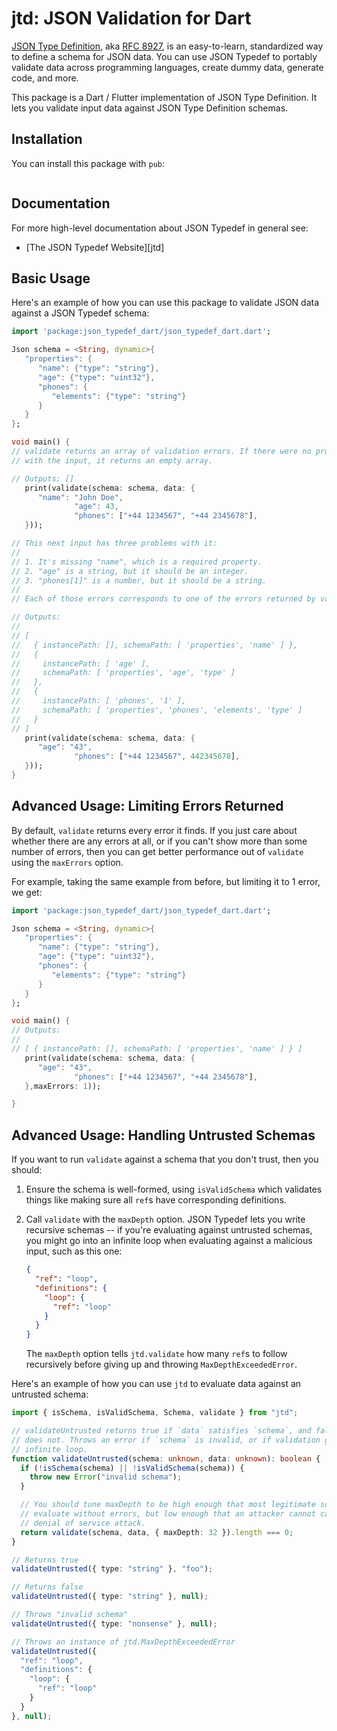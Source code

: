 # jtd: JSON Validation for Dart


[JSON Type Definition](https://jsontypedef.com), aka [RFC
8927](https://tools.ietf.org/html/rfc8927), is an easy-to-learn, standardized
way to define a schema for JSON data. You can use JSON Typedef to portably
validate data across programming languages, create dummy data, generate code,
and more.

This package is a Dart / Flutter implementation of JSON Type
Definition. It lets you validate input data against JSON Type Definition
schemas. 



## Installation

You can install this package with `pub`:

```bash

```

## Documentation



For more high-level documentation about JSON Typedef in general see:

* [The JSON Typedef Website][jtd]

## Basic Usage

Here's an example of how you can use this package to validate JSON data against
a JSON Typedef schema:

```dart
import 'package:json_typedef_dart/json_typedef_dart.dart';

Json schema = <String, dynamic>{
   "properties": {
      "name": {"type": "string"},
      "age": {"type": "uint32"},
      "phones": {
         "elements": {"type": "string"}
      }
   }
};

void main() {
// validate returns an array of validation errors. If there were no problems
// with the input, it returns an empty array.

// Outputs: []
   print(validate(schema: schema, data: {
      "name": "John Doe",
              "age": 43,
              "phones": ["+44 1234567", "+44 2345678"],
   }));

// This next input has three problems with it:
//
// 1. It's missing "name", which is a required property.
// 2. "age" is a string, but it should be an integer.
// 3. "phones[1]" is a number, but it should be a string.
//
// Each of those errors corresponds to one of the errors returned by validate.

// Outputs:
//
// [
//   { instancePath: [], schemaPath: [ 'properties', 'name' ] },
//   {
//     instancePath: [ 'age' ],
//     schemaPath: [ 'properties', 'age', 'type' ]
//   },
//   {
//     instancePath: [ 'phones', '1' ],
//     schemaPath: [ 'properties', 'phones', 'elements', 'type' ]
//   }
// ]
   print(validate(schema: schema, data: {
      "age": "43",
              "phones": ["+44 1234567", 442345678],
   }));
}
```

## Advanced Usage: Limiting Errors Returned

By default, `validate` returns every error it finds. If you just care about
whether there are any errors at all, or if you can't show more than some number
of errors, then you can get better performance out of `validate` using the
`maxErrors` option.

For example, taking the same example from before, but limiting it to 1 error, we
get:

```dart
import 'package:json_typedef_dart/json_typedef_dart.dart';

Json schema = <String, dynamic>{
   "properties": {
      "name": {"type": "string"},
      "age": {"type": "uint32"},
      "phones": {
         "elements": {"type": "string"}
      }
   }
};

void main() {
// Outputs:
//
// [ { instancePath: [], schemaPath: [ 'properties', 'name' ] } ]
   print(validate(schema: schema, data: {
      "age": "43",
              "phones": ["+44 1234567", "+44 2345678"],
   },maxErrors: 1));

}
```

## Advanced Usage: Handling Untrusted Schemas

If you want to run `validate` against a schema that you don't trust, then you should:

1. Ensure the schema is well-formed, using  `isValidSchema` which validates things like making sure all `ref`s have
   corresponding definitions.

2. Call `validate` with the `maxDepth` option. JSON Typedef lets you write
   recursive schemas -- if you're evaluating against untrusted schemas, you
   might go into an infinite loop when evaluating against a malicious input,
   such as this one:

   ```json
   {
     "ref": "loop",
     "definitions": {
       "loop": {
         "ref": "loop"
       }
     }
   }
   ```

   The `maxDepth` option tells `jtd.validate` how many `ref`s to follow
   recursively before giving up and throwing `MaxDepthExceededError`.

Here's an example of how you can use `jtd` to evaluate data against an untrusted
schema:

```ts
import { isSchema, isValidSchema, Schema, validate } from "jtd";

// validateUntrusted returns true if `data` satisfies `schema`, and false if it
// does not. Throws an error if `schema` is invalid, or if validation goes in an
// infinite loop.
function validateUntrusted(schema: unknown, data: unknown): boolean {
  if (!isSchema(schema) || !isValidSchema(schema)) {
    throw new Error("invalid schema");
  }

  // You should tune maxDepth to be high enough that most legitimate schemas
  // evaluate without errors, but low enough that an attacker cannot cause a
  // denial of service attack.
  return validate(schema, data, { maxDepth: 32 }).length === 0;
}

// Returns true
validateUntrusted({ type: "string" }, "foo");

// Returns false
validateUntrusted({ type: "string" }, null);

// Throws "invalid schema"
validateUntrusted({ type: "nonsense" }, null);

// Throws an instance of jtd.MaxDepthExceededError
validateUntrusted({
  "ref": "loop",
  "definitions": {
    "loop": {
      "ref": "loop"
    }
  }
}, null);
```


